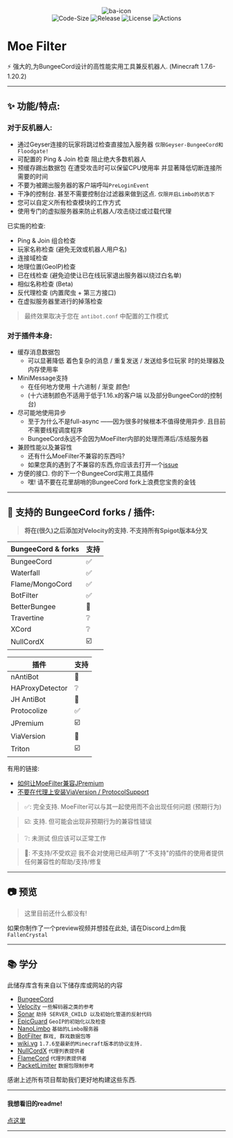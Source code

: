 <!--suppress HtmlDeprecatedAttribute -->
<div align="center">
  <div class="icon-container">
    <img src="https://i.postimg.cc/fLTbc7VB/ba-icon.png" alt="ba-icon">
  </div>
  <div class="shields">
    <img src="https://img.shields.io/github/languages/code-size/CatMoe/MoeFilter?style=flat-square" alt="Code-Size">
    <img src="https://img.shields.io/github/v/release/FloraCore/FloraCore?style=flat-square" alt="Release">
    <img src="https://img.shields.io/github/license/CatMoe/MoeFilter?style=plastic" alt="License">
    <img src="https://img.shields.io/github/actions/workflow/status/CatMoe/MoeFilter/test.yml?style=flat-square" alt="Actions">
  </div>
</div>


# Moe Filter

⚡ 强大的,为BungeeCord设计的高性能实用工具兼反机器人. (Minecraft 1.7.6-1.20.2)

---

## ✨ 功能/特点:
### 对于反机器人:  
  - 通过Geyser连接的玩家将跳过检查直接加入服务器 `仅限Geyser-BungeeCord和Floodgate!`
  - 可配置的 Ping & Join 检查 阻止绝大多数机器人
  - 预缓存踢出数据包 在遭受攻击时可以保留CPU使用率 并显著降低切断连接所需要的时间
  - 不要为被踢出服务器的客户端呼叫`PreLoginEvent`
  - 干净的控制台. 甚至不需要控制台过滤器来做到这点. `仅限开启Limbo的状态下`
  - 您可以自定义所有检查模块的工作方式
  - 使用专门的虚拟服务器来防止机器人/攻击绕过或过载代理

  已实施的检查:
   - Ping & Join 组合检查
   - 玩家名称检查 (避免无效或机器人用户名)
   - 连接域检查
   - 地理位置(GeoIP)检查
   - 已在线检查 (避免迫使让已在线玩家退出服务器以绕过白名单)
   - 相似名称检查 (Beta)
   - 反代理检查 (内置爬虫 + 第三方接口)
   - 在虚拟服务器里进行的掉落检查

> 最终效果取决于您在 `antibot.conf` 中配置的工作模式

### 对于插件本身:  
  - 缓存消息数据包
     - 可以显著降低 着色复杂的消息 / 重复发送 / 发送给多位玩家 时的处理器及内存使用率
  - MiniMessage支持
     - 在任何地方使用 十六进制 / 渐变 颜色!
     - (十六进制颜色不适用于低于1.16.x的客户端 以及部分BungeeCord的控制台)
  - 尽可能地使用异步
     - 至于为什么不是full-async ——因为很多时候根本不值得使用异步. 且目前不需要线程调度程序
     - BungeeCord永远不会因为MoeFilter内部的处理而滞后/冻结服务器
  - 兼顾性能以及兼容性
     - 还有什么MoeFilter不兼容的东西吗?
     - 如果您真的遇到了不兼容的东西,你应该去打开一个[issue](https://github.com/CatMoe/MoeFilter/issues)
  - 方便的接口. 你的下一个BungeeCord实用工具插件
     - 嘿! 请不要在花里胡哨的BungeeCord fork上浪费您宝贵的金钱  

---

## 🔧 支持的 BungeeCord forks / 插件:  

> **将在(很久)之后添加对Velocity的支持. 不支持所有Spigot版本&分叉**

| BungeeCord & forks | 支持 |
|--------------------|----|
| BungeeCord         | ✅  |
| Waterfall          | ✅  |
| Flame/MongoCord    | ✅  |
| BotFilter          | ✅  |
| BetterBungee       | 🛑 |
| Travertine         | ❔  |
| XCord              | ❔  |
| NullCordX          | ☑️ |

| 插件              | 支持 |
|-----------------|----|
| nAntiBot        | 🛑 |
| HAProxyDetector | ❔  |
| JH AntiBot      | 🛑 |
| Protocolize     | ✅  |
| JPremium        | ☑️ |
| ViaVersion      | 🛑 |
| Triton          | ☑️ |

有用的链接:
- [如何让MoeFilter兼容JPremium](https://github.com/CatMoe/MoeFilter/issues/56#issuecomment-1714907598)
- [不要在代理上安装ViaVersion / ProtocolSupport](https://github.com/CatMoe/MoeFilter/issues/56#issuecomment-1714924303)

> ✅: 完全支持. MoeFilter可以与其一起使用而不会出现任何问题 (预期行为)

> ☑️: 支持. 但可能会出现非预期行为的兼容性错误

> ❔: 未测试 但应该可以正常工作

> 🛑: 不支持/不受欢迎 我不会对使用已经声明了"不支持"的插件的使用者提供任何兼容性的帮助/支持/修复

---

## 📷 预览

> 这里目前还什么都没有!

如果你制作了一个preview视频并想挂在此处, 请在Discord上dm我 `FallenCrystal`

---

## 📚 学分

此储存库含有来自以下储存库或网站的内容
 - [BungeeCord](https://github.com/SpigotMC/BungeeCord)
 - [Velocity](https://github.com/PaperMC/Velocity) `一些解码器之类的参考`
 - [Sonar](https://github.com/jonesdevelopment/sonar) `劫持 SERVER_CHILD 以及初始化管道的反射代码`
 - [EpicGuard](https://github.com/awumii/EpicGuard) `GeoIP的初始化以及检查`
 - [NanoLimbo](https://github.com/Nan1t/NanoLimbo) `基础的Limbo服务器`
 - [BotFilter](https://github.com/Leymooo/BungeeCord) `群戏, 群戏数据包等`
 - [wiki.vg](https://wiki.vg/Protocol) `1.7.6至最新的Minecraft版本的协议支持.`
 - [NullCordX](https://builtbybit.com/resources/nullcordx-lightweight-antibot.22322/) `代理列表提供者`
 - [FlameCord](https://builtbybit.com/resources/flamecord-the-ultimate-antibot.13492/) `代理列表提供者`
 - [PacketLimiter](https://github.com/Spottedleaf/PacketLimiter) `数据包限制参考`

感谢上述所有项目帮助我们更好地构建这些东西.

---

#### 我想看旧的readme!

[点这里](https://github.com/CatMoe/MoeFilter/blob/stray/readme/legacy.md)

---
